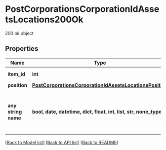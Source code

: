 # PostCorporationsCorporationIdAssetsLocations200Ok

200 ok object

## Properties
Name | Type | Description | Notes
------------ | ------------- | ------------- | -------------
**item_id** | **int** | item_id integer | 
**position** | [**PostCorporationsCorporationIdAssetsLocationsPosition**](PostCorporationsCorporationIdAssetsLocationsPosition.md) |  | 
**any string name** | **bool, date, datetime, dict, float, int, list, str, none_type** | any string name can be used but the value must be the correct type | [optional]

[[Back to Model list]](../README.md#documentation-for-models) [[Back to API list]](../README.md#documentation-for-api-endpoints) [[Back to README]](../README.md)


